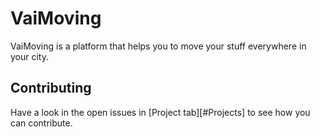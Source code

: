 # VaiMoving
VaiMoving is a platform that helps you to move your stuff everywhere in your city.

## Contributing 
Have a look in the open issues in [Project tab][#Projects] to see how you can contribute.
